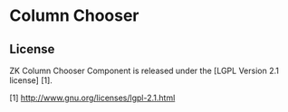 Column Chooser
========
License
-------
ZK Column Chooser Component is released under the [LGPL Version 2.1 license] [1].

[1] http://www.gnu.org/licenses/lgpl-2.1.html